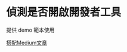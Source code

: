 # 偵測是否開啟開發者工具

提供 demo 範本使用  

[搭配Medium文章](https://medium.com/@lt1stsolomid/%E5%81%B5%E6%B8%ACuser%E6%98%AF%E5%90%A6%E6%89%93%E9%96%8B%E9%96%8B%E7%99%BC%E8%80%85%E5%B7%A5%E5%85%B7-4465b80b63ee)
